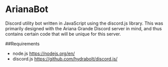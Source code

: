 # ArianaBot
Discord utility bot written in JavaScript using the discord.js library. This was primarily designed with the Ariana Grande Discord 
server in mind, and thus contains certain code that will be unique for this server.

##Requirements
* node.js https://nodejs.org/en/
* discord.js https://github.com/hydrabolt/discord.js/
